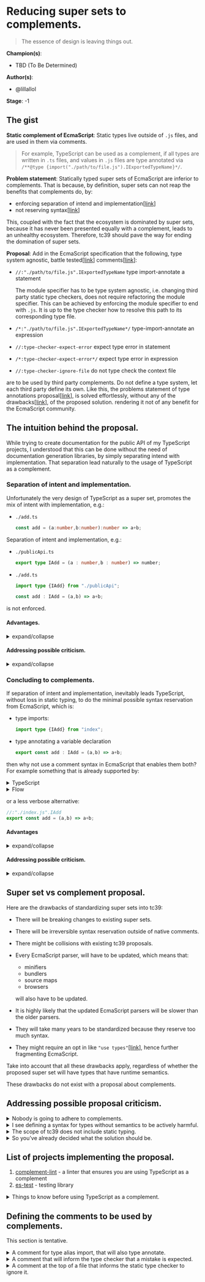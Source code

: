 # Reducing super sets to complements.

> The essence of design is leaving things out.

**Champion(s)**: 

* TBD (To Be Determined)

**Author(s)**: 

* @lillallol

**Stage**: -1

## The gist

**Static complement of EcmaScript**: Static types live outside of `.js` files, 
and are used in them via comments.

> For example, TypeScript can be used as a complement, if all types are written
> in `.ts` files, and values in `.js` files are type annotated via 
> `/**@type {import("./path/to/file.js").IExportedTypeName}*/`.

**Problem statement**: Statically typed super sets of EcmaScript are inferior to
complements. That is because, by definition, super sets can not reap the 
benefits that complements do, by:

* enforcing separation of intend and implementation\[[link](#advantages)\]
* not reserving syntax\[[link](#advantages-1)\]

This, coupled with the fact that the ecosystem is dominated by super sets,
because it has never been presented equally with a complement, leads to an
unhealthy ecosystem. Therefore, tc39 should pave the way for ending the 
domination of super sets.

**Proposal**: Add in the EcmaScript specification that the following, type 
system agnostic, battle tested\[[link](#list-of-projects-implementing-the-proposal)\]
comments\[[link](#defining-the-comments-to-be-used-by-complements)\]:

* `//:"./path/to/file.js".IExportedTypeName` type import-annotate a statement

    The module specifier has to be type system agnostic, i.e. changing third party
static type checkers, does not require refactoring the module specifier. This 
can be achieved by enforcing the module specifier to end with `.js`. It is up to
the type checker how to resolve this path to its corresponding type file.
* `/*:"./path/to/file.js".IExportedTypeName*/` type-import-annotate an
expression
* `//:type-checker-expect-error` expect type error in statement
* `/*:type-checker-expect-error*/` expect type error in expression
* `//:type-checker-ignore-file` do not type check the context file

are to be used by third party complements. Do not define a type system, let 
each third party define its own. Like this, the problems statement of type 
annotations proposal\[[link](https://github.com/tc39/proposal-type-annotations)\],
is solved effortlessly, without any of the drawbacks\[[link](#super-set-vs-complement-proposal)\],
of the proposed solution.
rendering it not of any benefit for the EcmaScript community.

## The intuition behind the proposal.

While trying to create documentation for the public API of my TypeScript 
projects, I understood that this can be done without the need of documentation 
generation libraries, by simply separating intend with implementation. That 
separation lead naturally to the usage of TypeScript as a complement.

### Separation of intent and implementation.

Unfortunately the very design of TypeScript as a super set, promotes the mix of 
intent with implementation, e.g.:

* `./add.ts`

    ```ts
    const add = (a:number,b:number):number => a+b;
    ```

Separation of intent and implementation, e.g.:

* `./publicApi.ts`

    ```ts
    export type IAdd = (a : number,b : number) => number;
    ```
* `./add.ts`

    ```ts
    import type {IAdd} from "./publicApi";

    const add : IAdd = (a,b) => a+b;
    ```

is not enforced.

#### Advantages.

<details>
<summary>expand/collapse</summary>

<br>

<details>
<summary>Maintainable public API.</summary>

Since the types are separated from their implementations, it makes sense to 
gather all of the public API types in a single file. This makes it easy to 
maintain the public API since it is not scattered in multiple files.
</details>

<details>
<summary>Less need for <code>.d.ts</code> generators.</summary>

The single file that contains the public API can in fact be a manually 
created `index.d.ts` file, and hence reduce the need for `.d.ts` files 
generation. The files that define the implementations of the public API will
derive their corresponding types from `index.d.ts` so that they can conform to 
it.
</details>

<details>
<summary>Less need for documentation generations libraries.</summary>

`index.d.ts` can act as documentation. The documentation section of the 
`README.md` of a project can just link to `index.d.ts`. This makes documentation
generation libraries for the most cases redundant.

Here is an example:

* `./index.d.ts`
    ```ts
    /**
     * @description
     * My super function.
    */
    export declare const add : (a : number,b : number) => number;
    ```
* `./privateApi.ts`
    ```ts
    import {add} from "index";

    export type IAdd = typeof add;
    ```
* `./add.ts`
    ```ts
    import type {IAdd} from "./privateApi";

    export const add : IAdd = (a,b) => a+b;
    ```
* `./index.ts`
    ```ts
    export {add} from "./add";
    ```

Notice that both the types and the JSDoc descriptions are contained in 
`index.d.ts`, that means that imports from `index` show (or can be made to show) 
both the type and the JSDoc description of `index.d.ts` in the IDE documentation
popup window, when you hover over the imported variable.
</details>

<details>
<summary>Flexibility on making the public API readable.</summary>

You can put the most important types in the top of `index.d.ts`, and the least 
important in the bottom. You can manually edit the format, define types and IDE
collapsible regions for the sole purpose of improving public API readability for
both the library maintainer but also the library consumer. Finally `index.d.ts` 
opens in your IDE, with the font, syntax highlighting, theme and keyboard 
shortcuts your are familiar with. It is not trivial to do these with 
documentation generation libraries (e.g. typedoc).
</details>

<details>
<summary>Reduced need to bundle declaration files.</summary>

Many times, I find myself trying to bundle a library to an esm `index.js` file 
with its associated `index.d.ts` file. From the previous points it can be seen 
that there will be a reduced need for `.d.ts` bundlers. Just make sure that 
`index.d.ts` is indeed acting like a public API, i.e. it does not depend on the
private API and hence imports nothing from it.
</details>

<details>
<summary>TypeScript reserves the least possible syntax from EcmaScript.
</summary>

You just need these two things:

* type imports

    ```ts
    import type {IAdd} from "./index";
    ```

* type annotations for variable declarations

    ```ts
    export const add : IAdd = (a,b) => a+b;
    ```

Although this point might initially seem not that much of a big deal, it is 
actually the gateway to the next section.
</details>

<details>
<summary>Loose coupling of EcmaScript code with the type system.</summary>

Not only the public API, but also the private API can be contained in a single 
file, or at least a few files. This, combined with the fact of minimum syntax 
reservation, makes the migration (automated or manual) from one type system to 
another, easier.
</details>

<details>
<summary>TypeScript maintainers have less work to do.</summary>

A direct result of reserving the least possible syntax. They no longer need to
enable mix of implementation and indent.

</details>

<details>
<summary>The probability for TypeScript to have syntax collisions with 
future EcmaScript syntax, gets minimized.</summary>

A direct result of reserving the least possible syntax.

</details>

<details>
<summary>Code that looks familiar to the EcmaScript developers.</summary>

A direct result of reserving the least possible syntax.

</details>

<details>
<summary>Formatters, syntax highlighters, etc, have a simpler job to do.
</summary>

A direct result of reserving the least possible syntax.

</details>

***

</details>

#### Addressing possible criticism.

<details>
<summary>expand/collapse</summary>

<br>

<details>
<summary>Frequent context switching.</summary>

More specifically, when you write the implementation of a type you will have to 
frequently switch between the implementation file and the abstraction file, 
because you want to see the type. This is not valid since the IDE will show you 
the type of an implementation by hovering on its annotation. Also the IDE will
highlight the parts of the implementation that do not conform to the type.

</details>

<details>
<summary>You will not know where the types are.</summary>

More specifically because the files for types can grow large, that will make it 
hard to find the types. This is not valid since if you know where the 
implementation of the type is, then you can use the go to type definition 
feature of your IDE to find it.

</details>

<details> 
<summary>This will lead to clutter of the common space.</summary>

Multiple `.ts` files can be used to segregate the common space. Here is a 
possible example:

* `index.d.ts` is used to define the public API
* `privateApi.ts` is used to define the private API
* `types.ts` is used to define types shared in `privateApi.ts`
* `trivialApi.ts` is used to define less complex types (e.g. `string[]`,`number`
etc.)
* `testApi.ts` is used to define types that are used only in test files
* `typeFunctions.ts` is used to define type functions
* `dicApi.ts` is used to define the types of the dependency graph of the DIC

</details>

<details>
<summary>There will be no reduced need for bundling declaration files since 
<code>index.d.ts</code> will depend on types from other files.</summary>

If the public API depends on te private API, then reverse the dependency, and
make the private API depend on the public API.

</details>

***

</details>

### Concluding to complements.

If separation of intent and implementation, inevitably leads TypeScript, without 
loss in static typing, to do the minimal possible syntax reservation from 
EcmaScript, which is:

* type imports:
    
    ```ts
    import type {IAdd} from "index";
    ```

* type annotating a variable declaration
    
    ```ts
    export const add : IAdd = (a,b) => a+b;
    ```

then why not use a comment syntax in EcmaScript that enables them both? For 
example something that is already supported by:

<details>
<summary>TypeScript</summary>
 
 ```js
/**@type {import("./index.js").IAdd}*/
export const add = (a,b) => a+b;
```

***

</details>

<details>
<summary>Flow</summary>

> Disclaimer: I do not know Flow

```js
/*:: import type {IAdd} from "index";*/
export const add /*: IAdd*/ = (a,b) => a+b;
```

***

</details>

or a less verbose alternative:

```js
//:"./index.js".IAdd
export const add = (a,b) => a+b;
```

#### Advantages

<details>
<summary>expand/collapse</summary>

* no `.ts` to `.js` compilation needed
* `.ts` files that contain implementations become redundant
* no need for `tsc` to be a compiler
* no need to wait the compiler
* no need to worry whether the compiler will be fast as your project scales
* no need to develop faster compilers
* one less configuration for the build pipeline
* no need to deal with the fragmented ecosystem of compiling `.ts` to `.js`
* no need to depend on extra packages for your code to get executed
* no need to learn new APIs
* less configuration needed for `tsconfig.json`
* less security issues due to depending on less code
* one less source map
* no need for TypeScript to have a source map generator
* formatters have a simpler job to do
* code can be pasted in the console and it will execute
* no IoC (Inversion of Control), code executes as it has be written (at least 
during the development stage)
* syntax from TypeScript will never collide with EcmaScript syntax
* easier adoption of TypeScript in projects that do no use it
* easier adoption of TypeScript by beginners
* the code gets even more familiar looking to the EcmaScript developer
* adherence to KISS (Keep It Super Simple)
* adherence to SRP (Single Responsibility Principle) (e.g. TypeScript is not 
concerned with transpilation anymore)
* it is type system agnostic
* can be easily adopted by different static type checkers
* standardization will have no effect on the runtime
* standardization will create no need to change existing EcmaScript parsers
* standardization will not collide with other tc39 proposals
* standardization will be trivial
* enforces separation of intent and implementation
* enables simultaneous type checking source code with more than one type
system

***

</details>

#### Addressing possible criticism.

<details>
<summary>expand/collapse</summary>

<br>

<!-- #region You will not be able to use `as` and `!.`. -->

<details>
<summary>You will not be able to use <code>as</code> and <code>!.</code>.</summary>

Using `as`\[[link](https://www.typescriptlang.org/docs/handbook/2/everyday-types.html#type-assertions)\]
and `!.`\[[link](https://www.typescriptlang.org/docs/handbook/2/everyday-types.html#non-null-assertion-operator-postfix-)\]
is a bad practice since they override the type checker. It is true that the 
override is safer than `//@ts-ignore`, but that does not change the fact that it
is an override. These:

```ts
const myCanvas = document.getElementById("main_canvas") as HTMLCanvasElement;
function liveDangerously(x?: number | null) {
    // No error
    console.log(x!.toFixed());
}
```

can be replaced with these

```ts
const myCanvas = document.getElementById("main_canvas");
if (!(myCanvas instanceof HTMLCanvasElement)) throw Error();
function liveDangerously(x?: number | null) {
    if (x === null) throw Error();
    console.log(x!.toFixed());
}
```

leading to safer static type checking. It is the ability to use `as` and `!.` 
that leads to loss in static typing, not the inability to use them.
</details>

<!-- #endregion -->

<!-- #region You will not be able to use `as const` -->

<details>
<summary>You will not be able to use <code>as const</code>.</summary>

Instead of using const type assertion you can do the following:

* `./privateApi`

    ```ts
    export type IAsConstArray = <const T extends readonly unknown[]>(array : T) => T;
    ```

* `./index.js`

    ```js
    /**@type {import("./privateApi.js").IAsConstArray}*/
    const asConstArray = (array) => array;
    
    const myData = asConstArray([1,2]);
    ```

</details>

<!-- #endregion -->

<!-- #region You will not be able to provide type parameters to generic function calls. -->

<details>
<summary>You will not be able to provide type parameters to generic function 
calls.</summary>

Consider using a library with the following public API:

* `./index.d.ts`:
    
    ```ts
    /**
     * @description 
     *`DLL` stands for Double Linked List.
    */
    export declare function DLLFactory<T>() : IDLL<T>;
    
    type IDLLNode<T> = {
        value    : T;
        next     : IDLLNode<T> | null;
        previous : IDLLNode<T> | null;
    };
    type IDLL<T> = {
        tail   : IDLLNode<T> | null;
        head   : IDLLNode<T> | null;
        length : number;
    };
    ```

Here is how to pass a type parameter to `DLLFactory` using the complement 
method:

* `./privateApi.ts`

    ```ts
    import {DLLFactory} from "./index";
    
    export type IMyDllFactory = typeof DLLFactory<number>;
    ```

* `./myDLL.js`

    ```js
    import {DLLFactory} from "./index.js";
    
    /**
     * @type {import("./privateApi.js").IMyDllFactory}
     * Hover over `myDLLFactory` to see that the type parameter is `number`.
     */
    const myDLLFactory = DLLFactory;
    ```

</details>

<!-- #endregion -->

<!-- #region You will not be able to use type parameters inside the definition of generic functions. -->

<details>
<summary>You will not be able to use type parameters inside the definition of 
generic functions.</summary>

Here is the implementation of the `chunk` function of the lodash library, using
TypeScript as a complement:

* `./index.d.ts`:

  ```ts
  export declare const chunk : <T>(array:T[],length:number) => T[][];
  ```

* `./privateApi.ts`:

  ```ts
  import {chunk} from "./index";
  
  export type IChunk = typeof chunk;
  ```

* `./index.js`

  ```ts
  /**@type {import("./privateApi.js").IChunk}*/
  export const chunk = (array,length) => {
      const toReturn = [];
      // code omitted for brevity
      return toReturn;
  }
  ```

As of writing this, TypeScript is at version 5.1, and if it used as a complement
it is impossible to type `toReturn` of the last code snippet. Given that 
TypeScript is mostly used as a super set, it makes sense for features that 
mainly benefit the complement to not have been requested, e.g. type parameters 
extraction. This is what is needed to statically type `toReturn` in the last 
code snippet. What we are dealing here, is not a design limitation of 
complements, its a matter of support from the type system\[[link](https://github.com/microsoft/TypeScript/issues/49112#issuecomment-1130379058)\].
For the time being, here are some hacks to get full static type checking:

* `./index.d.ts`:

  ```ts
  export declare const chunk : <T>(
      array     : T[],
      length    : number,
      toReturn ?: T[][],
  ) => T[][];
  ```

* `./privateApi.ts`:

  ```ts
  import {chunk} from "./index";
  
  export type IChunk = typeof chunk;
  ```

* `./index.js`

  ```ts
  /**@type {import("./privateApi.js").IChunk}*/
  export const chunk = (array,length,toReturn) => {
      // code omitted for brevity
      return toReturn;
  }
  ```

If you do not want to change the public api, here is another hack:

* `./index.d.ts`:

  ```ts
  export declare const chunk : <T>(
      array     : T[],
      length    : number,
  ) => T[][];
  ```

* `./privateApi.ts`:

  ```ts
  import {chunk} from "./index";
  
  export type IChunk = typeof chunk;
  export type _IChunk = <T>(
      array     : T[],
      length    : number,
      
  ) => T[][];
  ```

* `./index.js`

  ```ts
  /**@type {import("./privateApi.js")._IChunk}*/
  const _chunk = (array,length,toReturn) => {
      // code omitted for brevity
      return toReturn;
  }
  
  /**@type {import("./privateApi.js").IChunk}*/
  export const chunk = (array,length) => _chunk(array,length)
  ```

</details>

<!-- #endregion -->

<!-- #region You will not be able to use enum. -->

<details>
<summary>You will not be able to use <code>enum</code>.</summary>

This is not an intrinsic inability of complements, since\[[link](https://www.typescriptlang.org/docs/handbook/enums.html)\]:

>Enums are one of the few features TypeScript has which is not a type-level
>extension of EcmaScript.

So it is both a matter of support from the type system but also EcmaScript.

</details>

<!-- #endregion -->

<!-- #region It will produce unreadable and verbose code, that will reduce developer experience. -->

<details>
<summary>It will produce unreadable and verbose code, that will reduce developer
experience.</summary>

Objectively speaking, knowing the type of a concretion makes it easier to read
the code. How can someone know the type of a concretions when using complements?
Hovering over any implementation, will make the IDE to show its type. Do super 
sets need that help from the IDE? Yes they do, because of type aliases.

Given that help from the IDE, it becomes subjective which code base is more 
readable. From my personal experience the more I get exposed to a certain 
code style, the more readable I find it. So if you think that the complement 
method is not readable, I suggest you, to ask yourself the same question after 
some months you have been exposed to it. Eventually you will get used to it and 
readability will not be an issue.

Regarding verbosity, strictly speaking, a super set can always be made less
verbose when compared to a complement, since a complement is forced to use
the already existing comment syntax, while a super set reserves syntax outside 
of existing comment syntax. However, from my experience with the complement and 
super set methods of TypeScript, there is no practical impact in the developer 
experience. In fact when comparing them, it is not actually clear which method 
is less verbose, because in some cases, the complement is less verbose while in
other cases the super set is less verbose.

</details>

<!-- #endregion -->

<!-- #region Super sets are better because the community has chosen them -->

<details>
<summary>Super sets are better because the community has chosen them.</summary>

This is a logical fallacy called argumentum ad populum\[[link](https://en.wikipedia.org/wiki/Argumentum_ad_populum)\].
The fact, that something has be chosen by the majority, does not prove it is the
best choice.

If we want to know which method is preferred by the community, then we have to 
ask people, that have tried both complement and super set methods, and have no 
misconceptions about them. Any statistical inference based on something 
different from that, is intrinsically biased.

To understand why TypeScript as a superset is the defacto standard for static
type checking EcmaScript, we have to look at the topic from a historical 
perspective:

* 1999 JSDoc\[[link](https://en.wikipedia.org/wiki/JSDoc)\]
* 2009 Closure Compiler\[[link](https://en.wikipedia.org/wiki/Google_Closure_Tools)\]
* 2012 TypeScript\[[link](https://en.wikipedia.org/wiki/TypeScript#History)\]
* 2014 Flow\[[link](https://github.com/facebook/flow/tree/49820636495b6e36752079117b9e7c34e5c4fc7b)\]
* 2018 TypeScript supports `/**@type {import("./some/path.js").IMyType}*/`\[[link](https://www.typescriptlang.org/docs/handbook/release-notes/typescript-2-9.html#import-types)\]
* 2022 TypeScript supports `type IMyFn = typeof fn<IMyType>`\[[link](https://devblogs.microsoft.com/typescript/announcing-typescript-4-7/#instantiation-expressions)\]
* 2022 TypeScript feature request for extracting type parameters\[[link](https://github.com/microsoft/TypeScript/issues/49112)\]
* 2023 TypeScript supports `const` generics\[[link](https://devblogs.microsoft.com/typescript/announcing-typescript-5-0/#const-type-parameters)\]

> Why people use TypeScript instead of plain JSDoc?

Regarding static typing, JSDoc syntax is verbose when compared to TypeScript. 
This should not surprise us since JSDoc syntax was made to favor documentation, 
while TypeScript syntax was made to favor static typing. Finally JSDoc lacks in 
static typing support when compared to TypeScript.

> Why people use TypeScript instead of Google's closure compiler?

Same arguments that were used about JSDoc apply here as well.

> Why people use TypeScript instead of Flow?

Typescript "hit the market" first when compared to Flow.

> Why people use TypeScript as a super set and not as a complement?

That is because TypeScript as a complement has been possible only very recently.
To add to that, statically typed complements have never been promoted (a look
at the TypeScript handbook will convince you).

> Why the TypeScript creators decide to go for super set instead of complement?

I do not know. The TypeScript creators have to answer that.

</details>

<!-- #endregion -->

***

</details>

## Super set vs complement proposal.

Here are the drawbacks of standardizing super sets into tc39:

* There will be breaking changes to existing super sets.
* There will be irreversible syntax reservation outside of native comments.
* There might be collisions with existing tc39 proposals.
* Every EcmaScript parser, will have to be updated, which means that:
    * minifiers
    * bundlers
    * source maps
    * browsers
    
  will also have to be updated.
* It is highly likely that the updated EcmaScript parsers will be slower than 
the older parsers.
* They will take many years to be standardized because they reserve too 
much syntax.
* They might require an opt in like `"use types"`\[[link](https://github.com/tc39/notes/blob/main/meetings/2022-03/mar-31.md#types-as-comments-continuation)\], hence further fragmenting EcmaScript.

Take into account that all these drawbacks apply, regardless of whether the 
proposed super set will have types that have runtime semantics.

These drawbacks do not exist with a proposal about complements.

## Addressing possible proposal criticism.

<!-- #region Nobody is going to adhere to complements. -->

<details>
<summary>Nobody is going to adhere to complements.</summary>

People might claim that, regardless what tc39 manages to standardize regarding 
static typing, nobody is going to adhere to it unless it is what the majority of
the community has chosen, i.e. TypeScript. However:

* It is TypeScript's design goal to\[[link](https://github.com/Microsoft/TypeScript/wiki/TypeScript-Design-Goals)\]:

  > Align with current and future ECMAScript proposals.

* This proposal proves that there is no need for future proposal creators to:

  > steer away from syntax because typescript uses it\[[link](https://github.com/tc39/notes/blob/main/meetings/2022-03/mar-29.md#types-as-comments-for-stage-1)\].

  Inevitably proposals that have nothing to do with static typing, but introduce
  breaking changes to super sets, will be adopted. This will cause people to 
  move to complements.

* Acceptance/discussion of this proposal, will aid in popularizing complements 
and expose the drawbacks of super sets.

* People can still use TypeScript with this proposal.

* People that have created influential projects start to gradually conclude to 
a looser form of complements \[[link](https://github.com/sveltejs/svelte/pull/8569)\].

In the long run super sets will have no other choice than be reduced to 
complements of EcmaScript.
</details>

<!-- #endregion -->

<!-- #region I see defining a syntax for types without semantics to be actively harmful. -->

<details>
<summary>I see defining a syntax for types without semantics to be actively
harmful.</summary>

This statement is a direct quote from the tc39 meeting notes about the types as 
comments proposal\[[link](https://github.com/tc39/notes/blob/main/meetings/2022-03/mar-29.md#types-as-comments-for-stage-1)\]. This argument applies to my proposal, so I 
have to address it.

Standardizing a semantically typed EcmaScript super set will be a very 
controversial topic that will likely never reach adoption, and for the case it 
does, it will be after many years (possibly decades). What are we going to do up 
until then? Continue using non standard super sets despite all their drawbacks
when compared to complements?

Also it is highly likely that such a semantically typed EcmaScript super set
will be slower than untyped EcmaScript. This means that even then, there will 
still be people that use untyped EcmaScript.

In addition, the only practical path for standardizing semantically typed 
EcmaScript is to start with the standardization of the bare minimum, which is:

* type annotations for variable declarations
* type imports
* type alias declarations

Notice that:

* syntax for generics functions
* typing function parameters in concretion function
* typing function return type in concretion function
* typing classes via `implements`
* syntax associated with types at runtime

are not actually required.

That bare minimum is actually enforcing separation of intend and implementation.
This makes me understand that, an ecosystem that has embraced complements, i.e. 
embraced separation of intend and implementation, will have a smooth transition 
from complements to semantically typed EcmaScript.
</details>

<!-- #endregion -->

<!-- #region The scope of tc39 does not include static typing. -->

<details>
<summary>The scope of tc39 does not include static typing.</summary>

According to ecma-international the scope of tc39 is\[[link](https://www.ecma-international.org/technical-committees/tc39/)\]:

>Scope:
>
>Standardization of the general purpose, cross platform, vendor-neutral 
>programming language ECMAScript®. This includes the language syntax, semantics,
>and libraries and complementary technologies that support the language.

Static typing is a complementary technology that supports the EcmaScript 
language. Hence the context proposal belongs to the scope of tc39.

</details>

<!-- #endregion -->

<!-- #region So you've already decided what the solution should be. -->

<details>
<summary>So you've already decided what the solution should be.</summary>

This statement is a direct quote from the tc39 meeting notes about the types as 
comments proposal\[[link](https://github.com/tc39/notes/blob/main/meetings/2022-03/mar-29.md#types-as-comments-for-stage-1)\].
It has to do with the fact that proposals at stage 1 are supposed to be about 
problem exploration, and not about coming up already with a solution. This 
argument applies to my proposal, so I have to address it.

The problem statement is that super sets are a suboptimal solution to the 
problem of adding static type checking in EcmaScript. How can someone prove that
a solution to a problem is suboptimal? This is only done by showing that there 
is a better solution.

If there is a better solution than the one I have proposed then it should be 
the proposed solution.

</details>

<!-- #endregion -->

## List of projects implementing the proposal.

1. [complement-lint](https://github.com/lillallol/complement-lint) - a linter 
that ensures you are using TypeScript as a complement
1. [es-test](https://github.com/lillallol/es-test) - testing library
 
<details>
<summary>Things to know before using TypeScript as a complement.</summary>

* Make sure that you take a look at the list of the projects that already 
implement the proposal.
* Read and understand the context proposal.
* Currently, TypeScript will not static type check `.js` files that have a 
corresponding `.d.ts` file. However there are feature requests for that
\[[link](https://github.com/microsoft/TypeScript/issues/48911#issuecomment-1115905062)\].
* There is no `noExplicitAny` option in the `tsconfig.json`. Even if you 
have `noImplicitAny` enabled, things like, `const myArray = []`,
`const myMap = new Map()`, will be treated by TypeScript as being explicitly
typed with `any`.
* You will find that for some edge cases, functions are not properly typed. That
is not the case for arrow functions. There is an issue open for that \[[link](https://github.com/microsoft/TypeScript/issues/49039)\].
* There are some minor differences on how TypeScript applies static typing 
to concretion in `.js` versus `.ts` \[[link](https://github.com/microsoft/TypeScript/issues/30009#issuecomment-469385244)\].
* There is currently no support for extracting type parameters from generic
functions. There is a feature request for that \[[link](https://github.com/microsoft/TypeScript/issues/49112)\].

</details>

## Defining the comments to be used by complements.

This section is tentative.

<details>
<summary>A comment for type alias import, that will also type annotate.</summary>

* statement:

    ```js
    //:"./path/to/file.js".exportedTypeName
    export const add = (a,b) => a+b;
    ```
    
* expression:

    ```js
    ( /*:"./path/to/file.js".exportedTypeName*/ [
        { a : 1 , b : "2" },
        { a : 11, b : "22"}
    ]).forEach(({a,b}) => {
        // do some stuff
    })
    ```

    There is a common misconception that there is an intrinsic need for an extra
    pair of parenthesis\[[link](https://github.com/microsoft/TypeScript/issues/18212#issuecomment-328733868)\]. 

The module specifier has to be type system agnostic, i.e. changing third party
static type checkers, does not require refactoring the module specifier. This 
can be achieved by enforcing the module specifier to end with `.js`. It is up to
the type checker how to resolve this path to its corresponding type file.
</details>

<details>
<summary>A comment that will inform the type checker that a mistake is expected.
</summary>

* statement:

    ```js
    test(add.name,() => {
        //:type-check-expect-error
        expect(() => add("1",1)).toThrow();
    })
    ```

* expression:

    ```js
    test(add.name,() => {
        expect(() => {
            add( /*:type-check-expect-error*/ "1" , 1 )
        }).toThrow();
    })
    ```

</details>

<details>
<summary>A comment at the top of a file that informs the static type checker to 
ignore it.</summary>

```js
//:type-check-ignore-file
```
</details>
